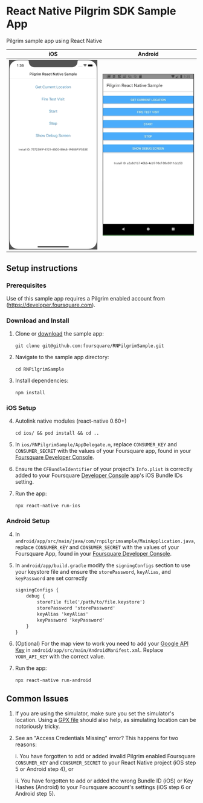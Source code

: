 # React Native Pilgrim SDK Sample App
Pilgrim sample app using React Native

|iOS                |Android                |
|-------------------|-----------------------|
|![](images/ios.gif)|![](images/android.gif)|

## Setup instructions


### Prerequisites

Use of this sample app requires a Pilgrim enabled account from (https://developer.foursquare.com).


### Download and Install

1. Clone or [download](https://github.com/foursquare/RNPilgrimSample) the sample app:

    `git clone git@github.com:foursquare/RNPilgrimSample.git`

2. Navigate to the sample app directory:

    `cd RNPilgrimSample`

3. Install dependencies:

    `npm install`


### iOS Setup

4. Autolink native modules (react-native 0.60+)

    `cd ios/ && pod install && cd ..`

5. In `ios/RNPilgrimSample/AppDelegate.m`, replace `CONSUMER_KEY` and `CONSUMER_SECRET` with the values of your Foursquare app, found in your [Foursquare Developer Console](https://foursquare.com/developers/apps/).


6. Ensure the `CFBundleIdentifier` of your project's `Info.plist` is correctly added to your Foursquare [Developer Console](https://foursquare.com/developers/apps/) app's iOS Bundle IDs setting.

7. Run the app:

    `npx react-native run-ios`



### Android Setup

4. In `android/app/src/main/java/com/rnpilgrimsample/MainApplication.java`, replace `CONSUMER_KEY` and `CONSUMER_SECRET` with the values of your Foursquare App, found in your [Foursquare Developer Console](https://developer.foursquare.com).

5. In `android/app/build.gradle` modify the `signingConfigs` section to use your keystore file and ensure the `storePassword`, `keyAlias`, and `keyPassword` are set correctly

    ```
    signingConfigs {
        debug {
            storeFile file('/path/to/file.keystore')
            storePassword 'storePassword'
            keyAlias 'keyAlias'
            keyPassword 'keyPassword'
        }
    }
    ```

6. (Optional) For the map view to work you need to add your [Google API Key](https://developers.google.com/maps/documentation/android-sdk/get-api-key) in `android/app/src/main/AndroidManifest.xml`.  Replace `YOUR_API_KEY` with the correct value.

7. Run the app:

    `npx react-native run-android`


## Common Issues

1. If you are using the simulator, make sure you set the simulator's location. Using a [GPX file](https://www.gpxgenerator.com/) should also help, as simulating location can be notoriously tricky.

2. See an "Access Credentials Missing" error? This happens for two reasons:

    i. You have forgotten to add or added invalid Pilgrim enabled Foursquare `CONSUMER_KEY` and `CONSUMER_SECRET` to your React Native project (iOS step 5 or Android step 4), or
    
    ii. You have forgotten to add or added the wrong Bundle ID (iOS) or Key Hashes (Android) to your Foursquare account's settings (iOS step 6 or Android step 5).


